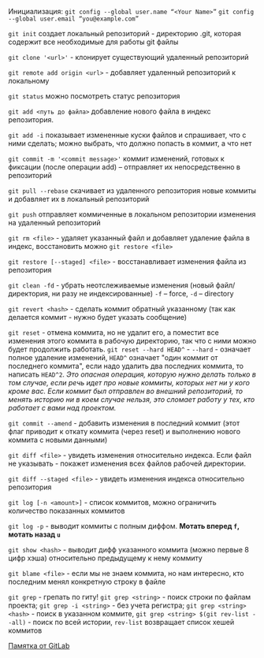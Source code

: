 Инициализация:
`git config --global user.name “<Your Name>”`
`git config --global user.email “you@example.com”`

`git init` создает локальный репозиторий - директорию .git, которая содержит все необходимые для работы git файлы

`git clone '<url>'` - клонирует существующий удаленный репозиторий

`git remote add origin <url>` - добавляет удаленный репозиторий к локальному

`git status` можно посмотреть статус репозитория

`git add <путь до файла>` добавление нового файла в индекс репозитория. 

`git add -i` показывает измененные куски файлов и спрашивает, что с ними сделать; можно выбрать, что должно попасть в коммит, а что нет

`git commit -m '<commit message>'` коммит изменений, готовых к фиксации (после операции add) – отправляет их непосредственно в репозиторий

`git pull --rebase` скачивает из удаленного репозитория новые коммиты и добавляет их в локальный репозиторий

`git push` отправляет коммиченные в локальном репозитории изменения на удаленный репозиторий

`git rm <file>` - удаляет указанный файл и добавляет удаление файла в индекс, восстановить можно `git restore <file>`
 
`git restore [--staged] <file>` - восстанавливает изменения файла из репозитория

`git clean -fd` - убрать неотслеживаемые изменения (новый файл/директория, ни разу не индексированные) `-f` – force, `-d` – directory

`git revert <hash>` - сделать коммит обратный указанному (так как делается коммит - нужно будет указать сообщение)

`git reset` - отмена коммита, но не удалит его, а поместит все изменения этого коммита в рабочую директорию, так что с ними можно будет продолжить работать. `git reset --hard HEAD^` - `--hard` - означает полное удаление изменений, `HEAD^` означает "один коммит от последнего коммита", если надо удалить два последних коммита, то написать `HEAD^2`. *Это опасная операция, которую нужно делать только в том случае, если речь идет про новые коммиты, которых нет ни у кого кроме вас.
Если коммит был отправлен во внешний репозиторий, то менять историю ни в коем случае нельзя, это сломает работу у тех, кто работает с вами над проектом.*

`git commit --amend` - добавить изменения в последний коммит (этот флаг приводит к откату коммита (через reset) и выполнению нового коммита с новыми данными)

`git diff <file>` - увидеть изменения относительно индекса. Если файл не указывать - покажет изменения всех файлов рабочей директории.

`git diff --staged <file>` - увидеть изменения индекса относительно репозитория

`git log [-n <amount>]` - список коммитов, можно ограничить количество показанных коммитов

`git log -p` - выводит коммиты с полным диффом. **Мотать вперед `f`, мотать назад `u`**

`git show <hash>` - выводит дифф указанного коммита (можно первые 8 цифр хэша) относительно предыдущему к нему коммиту

`git blame <file>` - если мы не знаем коммита, но нам интересно, кто последним менял конкретную строку в файле

`git grep` - грепать по гиту! `git grep <string>` - поиск строки по файлам проекта; `git grep -i <string>` - без учета регистра; `git grep <string> <hash>` - поиск в указанном коммите, `git grep <string> $(git rev-list --all)` - поиск по всей истории, `rev-list` возвращает список хешей коммитов



[Памятка от GitLab](https://about.gitlab.com/images/press/git-cheat-sheet.pdf)
